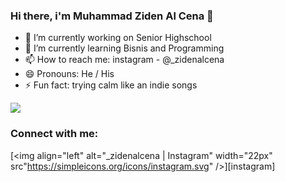 ### Hi there, i'm Muhammad Ziden Al Cena 👋

<!-- Here are some ideas to get you started:
- 👯 I’m looking to collaborate on ...
- 🤔 I’m looking for help with ... 
- 💬 Ask me about ... 
[<img align="left" alt="_zidenalcena | Instagram" width="22px" src="https://simpleicons.org/icons/instagram.svg" />][instagram] -->

- 🔭 I’m currently working on Senior Highschool
- 🌱 I’m currently learning Bisnis and Programming
- 📫 How to reach me: instagram - @_zidenalcena
- 😄 Pronouns: He / His
- ⚡ Fun fact: trying calm like an indie songs

<img src="https://github-readme-stats.vercel.app/api?username=zidenalcena&&show_icons=true&title_color=ffffff&icon_color=bb2acf&text_color=daf7dc&bg_color=0D1117">

<br/>

### Connect with me:

[<img align="left" alt="_zidenalcena | Instagram" width="22px" src"https://simpleicons.org/icons/instagram.svg" />][instagram]
